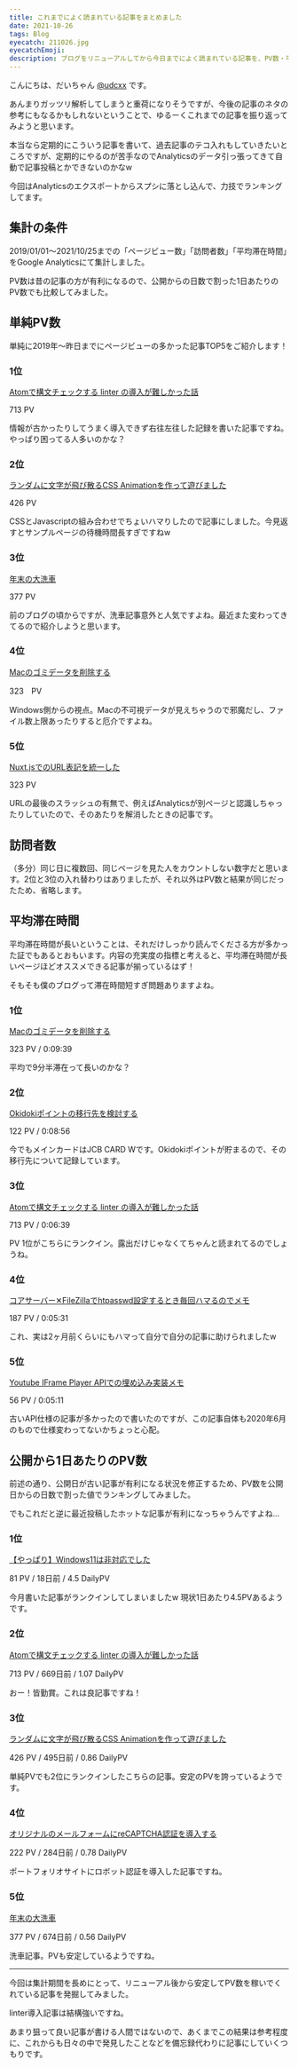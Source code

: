 ```yaml
---
title: これまでによく読まれている記事をまとめました
date: 2021-10-26
tags: Blog
eyecatch: 211026.jpg
eyecatchEmoji:
description: ブログをリニューアルしてから今日までによく読まれている記事を、PV数・平均滞在時間・公開日からの日当たりPV数でそれぞれランキングしてみました。
---
```


こんにちは、だいちゃん [@udcxx](https://twitter.com/udc_xx) です。

あんまりガッツリ解析してしまうと重荷になりそうですが、今後の記事のネタの参考にもなるかもしれないということで、ゆるーくこれまでの記事を振り返ってみようと思います。

本当なら定期的にこういう記事を書いて、過去記事のテコ入れもしていきたいところですが、定期的にやるのが苦手なのでAnalyticsのデータ引っ張ってきて自動で記事投稿とかできないのかなw

今回はAnalyticsのエクスポートからスプシに落とし込んで、力技でランキングしてます。

## 集計の条件

2019/01/01～2021/10/25までの「ページビュー数」「訪問者数」「平均滞在時間」をGoogle Analyticsにて集計しました。

PV数は昔の記事の方が有利になるので、公開からの日数で割った1日あたりのPV数でも比較してみました。

## 単純PV数

単純に2019年～昨日までにページビューの多かった記事TOP5をご紹介します！

### 1位

[Atomで構文チェックする linter の導入が難しかった話](https://blog.udcxx.me/article/191227/atom-linter/)

713 PV

情報が古かったりしてうまく導入できず右往左往した記録を書いた記事ですね。やっぱり困ってる人多いのかな？


### 2位

[ランダムに文字が飛び散るCSS Animationを作って遊びました](https://blog.udcxx.me/article/200618/css-animation-move-random/)

426 PV

CSSとJavascriptの組み合わせでちょいハマりしたので記事にしました。今見返すとサンプルページの待機時間長すぎですねw


### 3位

[年末の大洗車](https://blog.udcxx.me/article/191222/2019last-wash/)

377 PV

前のブログの頃からですが、洗車記事意外と人気ですよね。最近また変わってきてるので紹介しようと思います。


### 4位

[Macのゴミデータを削除する](https://blog.udcxx.me/article/200129/bastard-files/)

323　PV

Windows側からの視点。Macの不可視データが見えちゃうので邪魔だし、ファイル数上限あったりすると厄介ですよね。


### 5位

[Nuxt.jsでのURL表記を統一した](https://blog.udcxx.me/article/200304/add-trailing-slash/)

323 PV

URLの最後のスラッシュの有無で、例えばAnalyticsが別ページと認識しちゃったりしていたので、そのあたりを解消したときの記事です。


## 訪問者数

（多分）同じ日に複数回、同じページを見た人をカウントしない数字だと思います。2位と3位の入れ替わりはありましたが、それ以外はPV数と結果が同じだったため、省略します。

## 平均滞在時間

平均滞在時間が長いということは、それだけしっかり読んでくださる方が多かった証でもあるとおもいます。内容の充実度の指標と考えると、平均滞在時間が長いページほどオススメできる記事が揃っているはず！

そもそも僕のブログって滞在時間短すぎ問題ありますよね。

### 1位

[Macのゴミデータを削除する](https://blog.udcxx.me/article/200129/bastard-files/)

323 PV / 0:09:39

平均で9分半滞在って長いのかな？


### 2位

[Okidokiポイントの移行先を検討する](https://blog.udcxx.me/article/200214/okidoki-usecase/)

122 PV / 0:08:56

今でもメインカードはJCB CARD Wです。Okidokiポイントが貯まるので、その移行先について記録しています。

### 3位

[Atomで構文チェックする linter の導入が難しかった話](https://blog.udcxx.me/article/191227/atom-linter/)

713 PV / 0:06:39

PV 1位がこちらにランクイン。露出だけじゃなくてちゃんと読まれてるのでしょうね。


### 4位

[コアサーバー✕FileZillaでhtpasswd設定するとき毎回ハマるのでメモ](https://blog.udcxx.me/article/200316/coreserver-fillezilla-htpasswd/)

187 PV / 0:05:31

これ、実は2ヶ月前くらいにもハマって自分で自分の記事に助けられましたw


### 5位

[Youtube IFrame Player APIでの埋め込み実装メモ](https://blog.udcxx.me/article/200604/ytb-api-player/)

56 PV / 0:05:11

古いAPI仕様の記事が多かったので書いたのですが、この記事自体も2020年6月のもので仕様変わってないかちょっと心配。


## 公開から1日あたりのPV数

前述の通り、公開日が古い記事が有利になる状況を修正するため、PV数を公開日からの日数で割った値でランキングしてみました。

でもこれだと逆に最近投稿したホットな記事が有利になっちゃうんですよね...

### 1位

[【やっぱり】Windows11は非対応でした](https://blog.udcxx.me/article/211008/windows11/)

81 PV / 18日前 / 4.5 DailyPV

今月書いた記事がランクインしてしまいましたw 現状1日あたり4.5PVあるようです。


### 2位

[Atomで構文チェックする linter の導入が難しかった話](https://blog.udcxx.me/article/191227/atom-linter/)

713 PV / 669日前 / 1.07 DailyPV

おー！皆勤賞。これは良記事ですね！


### 3位

[ランダムに文字が飛び散るCSS Animationを作って遊びました](https://blog.udcxx.me/article/200618/css-animation-move-random/)

426 PV / 495日前 / 0.86 DailyPV

単純PVでも2位にランクインしたこちらの記事。安定のPVを誇っているようです。

### 4位

[オリジナルのメールフォームにreCAPTCHA認証を導入する](https://blog.udcxx.me/article/210115/recaptcha/)

222 PV / 284日前 / 0.78 DailyPV

ポートフォリオサイトにロボット認証を導入した記事ですね。

### 5位

[年末の大洗車](https://blog.udcxx.me/article/191222/2019last-wash/)

377 PV / 674日前 / 0.56 DailyPV

洗車記事。PVも安定しているようですね。


---

今回は集計期間を長めにとって、リニューアル後から安定してPV数を稼いでくれている記事を発掘してみました。

linter導入記事は結構強いですね。

あまり狙って良い記事が書ける人間ではないので、あくまでこの結果は参考程度に、これからも日々の中で発見したことなどを備忘録代わりに記事にしていくつもりです。
